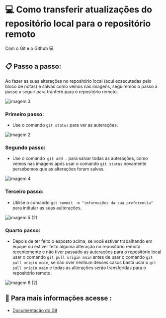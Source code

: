 # 💻 Como transferir atualizações do repositório local para o repositório remoto 

Com o Git e o Github 💻
## 📋 Passo a passo:
Ao fazer as suas alterações no repositório local (aqui exsecutadas pelo bloco de notas) e salvas como vemos nas imagens, seguiremos o passo a passo a seguir para tranferir para o repositório remoto.

![imagem 3](https://github.com/Lai1a202/teste-1/assets/148493926/a6b93777-78c3-4975-9d7a-d213cc4c2712) 


### Primeiro passo:
- Use o comando `git status` para ver as 
auterações.

![imagem 2](https://github.com/Lai1a202/teste-1/assets/148493926/ec340997-eae8-4504-a342-4b29697b3bb5)


### Segundo passo:
- Use o comando` git add .` para salvar todas as auterações, como vemos nas imagens após usar o comando `git status` novamente persebemos que as alterações foram salvas.

![imagem 4](https://github.com/Lai1a202/teste-1/assets/148493926/4e56bee1-4590-42f7-bc3e-8112152bcb24)


### Terceiro passo:
- Utilise o comando `git commit -m "imformações da sua preferencia"` para intitular as suas aulterações.

![imagem 5 (2)](https://github.com/Lai1a202/teste-1/assets/148493926/b8fa1959-0fa8-452b-a99b-dfbd358e8539)


### Quarto passo:
- Depois de ter feito o esposto acima, se você estiver trabalhando em equipe ou estiver feito alguma alteração no repositório remoto recentemente e não tiver passado as auterações para o repositório local usar o comando `git pull origin main` antes de usar o comando `git pull origin main`, se não over nenhum desses casos basta usar o `git pull origin main` e todas as alterações serão transferidas para o repositório remoto.

 ![imagem 6 (2)](https://github.com/Lai1a202/teste-1/assets/148493926/27637c94-e354-4aa4-8824-c9ffb513cccf)

 
## 📘 Para mais informações acesse :
- [Documentação do Git](https://git-scm.com/doc)
